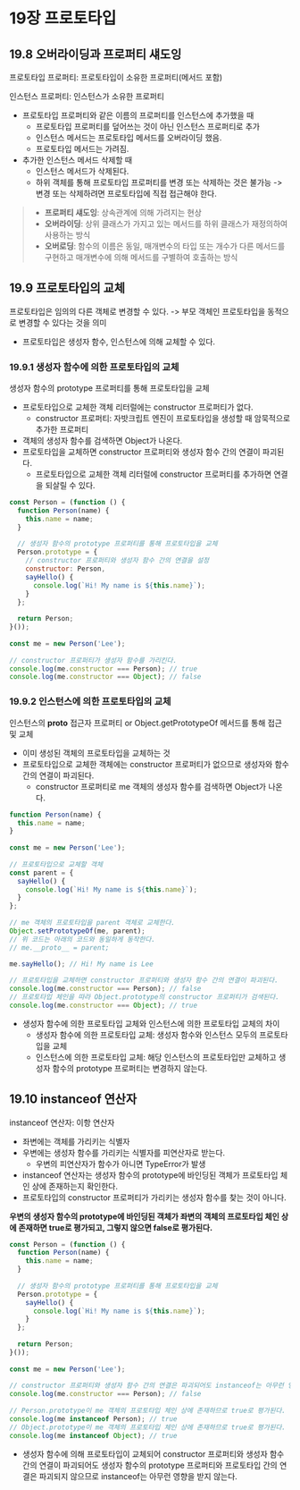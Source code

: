 # 19장 프로토타입
## 19.8 오버라이딩과 프로퍼티 섀도잉
프로토타입 프로퍼티: 프로토타입이 소유한 프로퍼티(메서드 포함)

인스턴스 프로퍼티: 인스턴스가 소유한 프로퍼티
- 프로토타입 프로퍼티와 같은 이름의 프로퍼티를 인스턴스에 추가했을 때
  - 프로토타입 프로퍼티를 덮어쓰는 것이 아닌 인스턴스 프로퍼티로 추가
  - 인스턴스 메서드는 프로토타입 메서드를 오버라이딩 했음.
  - 프로토타입 메서드는 가려짐.
- 추가한 인스턴스 메서드 삭제할 때
  - 인스턴스 메서드가 삭제된다.
  - 하위 객체를 통해 프로토타입 프로퍼티를 변경 또는 삭제하는 것은 불가능 -> 변경 또는 삭제하려면 프로토타입에 직접 접근해야 한다.
> - **프로퍼티 섀도잉**: 상속관계에 의해 가려지는 현상
> - **오버라이딩**: 상위 클래스가 가지고 있는 메서드를 하위 클래스가 재정의하여 사용하는 방식
> - **오버로딩**: 함수의 이름은 동일, 매개변수의 타입 또는 개수가 다른 메서드를 구현하고 매개변수에 의해 메서드를 구별하여 호출하는 방식


## 19.9 프로토타입의 교체
프로토타입은 임의의 다른 객체로 변경할 수 있다. -> 부모 객체인 프로토타입을 동적으로 변경할 수 있다는 것을 의미
- 프로토타입은 생성자 함수, 인스턴스에 의해 교체할 수 있다.

### 19.9.1 생성자 함수에 의한 프로토타입의 교체
생성자 함수의 prototype 프로퍼티를 통해 프로토타입을 교체
- 프로토타입으로 교체한 객체 리터럴에는 constructor 프로퍼티가 없다.
  - constructor 프로퍼티: 자밧크립트 엔진이 프로토타입을 생성할 때 암묵적으로 추가한 프로퍼티
- 객체의 생성자 함수를 검색하면 Object가 나온다.
- 프로토타입을 교체하면 constructor 프로퍼티와 생성자 함수 간의 연결이 파괴된다.
  - 프로토타입으로 교체한 객체 리터럴에 constructor 프로퍼티를 추가하면 연결을 되살릴 수 있다.

```jsx
const Person = (function () {
  function Person(name) {
    this.name = name;
  }
 
  // 생성자 함수의 prototype 프로퍼티를 통해 프로토타입을 교체
  Person.prototype = {
    // constructor 프로퍼티와 생성자 함수 간의 연결을 설정
    constructor: Person,
    sayHello() {
      console.log(`Hi! My name is ${this.name}`);
    }
  };
 
  return Person;
}());
 
const me = new Person('Lee');
 
// constructor 프로퍼티가 생성자 함수를 가리킨다.
console.log(me.constructor === Person); // true
console.log(me.constructor === Object); // false
```

### 19.9.2 인스턴스에 의한 프로토타입의 교체
인스턴스의 __proto__ 접근자 프로퍼티 or Object.getPrototypeOf 메서드를 통해 접근 및 교체
- 이미 생성된 객체의 프로토타입을 교체하는 것
- 프로토타입으로 교체한 객체에는 constructor 프로퍼티가 없으므로 생성자와 함수 간의 연결이 파괴된다.
  - constructor 프로퍼티로 me 객체의 생성자 함수를 검색하면 Object가 나온다.
 
```jsx
function Person(name) {
  this.name = name;
}
 
const me = new Person('Lee');
 
// 프로토타입으로 교체할 객체
const parent = {
  sayHello() {
    console.log(`Hi! My name is ${this.name}`);
  }
};
 
// me 객체의 프로토타입을 parent 객체로 교체한다.
Object.setPrototypeOf(me, parent);
// 위 코드는 아래의 코드와 동일하게 동작한다.
// me.__proto__ = parent;
 
me.sayHello(); // Hi! My name is Lee

// 프로토타입을 교체하면 constructor 프로퍼티와 생성자 함수 간의 연결이 파괴된다.
console.log(me.constructor === Person); // false
// 프로토타입 체인을 따라 Object.prototype의 constructor 프로퍼티가 검색된다.
console.log(me.constructor === Object); // true
```

- 생성자 함수에 의한 프로토타입 교체와 인스턴스에 의한 프로토타입 교체의 차이
  - 생성자 함수에 의한 프로토타입 교체: 생성자 함수와 인스턴스 모두의 프로토타입을 교체
  - 인스턴스에 의한 프로토타입 교체: 해당 인스턴스의 프로토타입만 교체하고 생성자 함수의 prototype 프로퍼티는 변경하지 않는다.
    
## 19.10 instanceof 연산자
instanceof 연산자: 이항 연산자
- 좌변에는 객체를 가리키는 식별자
- 우변에는 생성자 함수를 가리키는 식별자를 피연산자로 받는다.
  - 우변의 피연산자가 함수가 아니면 TypeError가 발생
- instanceof 연산자는 생성자 함수의 prototype에 바인딩된 객체가 프로토타입 체인 상에 존재하는지 확인한다.
- 프로토타입의 constructor 프로퍼티가 가리키는 생성자 함수를 찾는 것이 아니다.
  
**우변의 생성자 함수의 prototype에 바인딩된 객체가 좌변의 객체의 프로토타입 체인 상에 존재하면 true로 평가되고, 그렇지 않으면 false로 평가된다.**

```jsx
const Person = (function () {
  function Person(name) {
    this.name = name;
  }
 
  // 생성자 함수의 prototype 프로퍼티를 통해 프로토타입을 교체
  Person.prototype = {
    sayHello() {
      console.log(`Hi! My name is ${this.name}`);
    }
  };
 
  return Person;
}());
 
const me = new Person('Lee');
 
// constructor 프로퍼티와 생성자 함수 간의 연결은 파괴되어도 instanceof는 아무런 영향을 받지 않는다.
console.log(me.constructor === Person); // false
 
// Person.prototype이 me 객체의 프로토타입 체인 상에 존재하므로 true로 평가된다.
console.log(me instanceof Person); // true
// Object.prototype이 me 객체의 프로토타입 체인 상에 존재하므로 true로 평가된다.
console.log(me instanceof Object); // true
```
- 생성자 함수에 의해 프로토타입이 교체되어 constructor 프로퍼티와 생성자 함수 간의 연결이 파괴되어도 생성자 함수의 prototype 프로퍼티와 프로토타입 간의 연결은 파괴되지 않으므로 instanceof는 아무런 영향을 받지 않는다.
